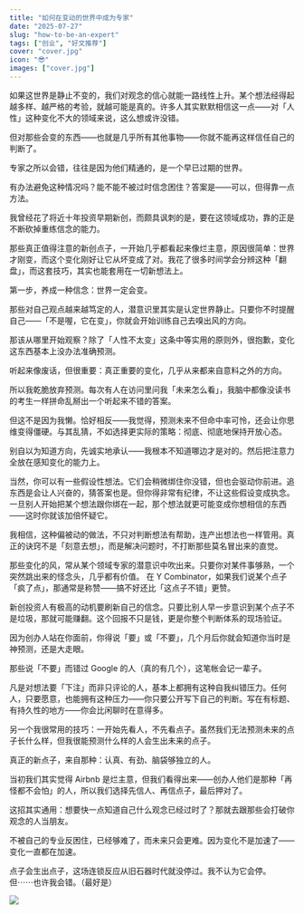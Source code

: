 ```yaml
---
title: "如何在变动的世界中成为专家"
date: "2025-07-27"
slug: "how-to-be-an-expert"
tags: ["创业", "好文推荐"]
cover: "cover.jpg"
icon: "😎"
images: ["cover.jpg"]
---
```

如果这世界是静止不变的，我们对观念的信心就能一路线性上升。某个想法经得起越多样、越严格的考验，就越可能是真的。许多人其实默默相信这一点——对「人性」这种变化不大的领域来说，这么想或许没错。



但对那些会变的东西——也就是几乎所有其他事物——你就不能再这样信任自己的判断了。



专家之所以会错，往往是因为他们精通的，是一个早已过期的世界。



有办法避免这种情况吗？能不能不被过时信念困住？答案是——可以，但得靠一点方法。



我曾经花了将近十年投资早期新创，而颇具讽刺的是，要在这领域成功，靠的正是不断砍掉重练信念的能力。



那些真正值得注意的新创点子，一开始几乎都看起来像烂主意，原因很简单：世界才刚变，而这个变化刚好让它从坏变成了对。我花了很多时间学会分辨这种「翻盘」，而这套技巧，其实也能套用在一切新想法上。



第一步，养成一种信念：世界一定会变。



那些对自己观点越来越笃定的人，潜意识里其实是认定世界静止。只要你不时提醒自己——「不是喔，它在变」，你就会开始训练自己去嗅出风的方向。



那该从哪里开始观察？除了「人性不太变」这条中等实用的原则外，很抱歉，变化这东西基本上没办法准确预测。



听起来像废话，但很重要：真正重要的变化，几乎从来都来自意料之外的方向。



所以我乾脆放弃预测。每次有人在访问里问我「未来怎么看」，我脑中都像没读书的考生一样拼命乱掰出一个听起来不错的答案。



但这不是因为我懒。恰好相反——我觉得，预测未来不但命中率可怜，还会让你思维变得僵硬。与其乱猜，不如选择更实际的策略：彻底、彻底地保持开放心态。



别自以为知道方向，先诚实地承认——我根本不知道哪边才是对的。然后把注意力全放在感知变化的能力上。



当然，你可以有一些假设性想法。它们会稍微绑住你没错，但也会驱动你前进。追东西是会让人兴奋的，猜答案也是。但你得非常有纪律，不让这些假设变成执念。
一旦别人开始把某个想法跟你绑在一起，那个想法就更可能变成你想相信的东西——这时你就该加倍怀疑它。



我相信，这种偏被动的做法，不只对判断想法有帮助，连产出想法也一样管用。真正的诀窍不是「刻意去想」，而是解决问题时，不打断那些莫名冒出来的直觉。



那些变化的风，常从某个领域专家的潜意识中吹出来。只要你对某件事够熟，一个突然跳出来的怪念头，几乎都有价值。
在 Y Combinator，如果我们说某个点子「疯了点」，那通常是称赞——搞不好还比「这点子不错」更赞。



新创投资人有极高的动机要刷新自己的信念。只要比别人早一步意识到某个点子不是垃圾，那就可能赚翻。这个回报不只是钱，更是你整个判断体系的现场验证。



因为创办人站在你面前，你得说「要」或「不要」，几个月后你就会知道你当时是神预测，还是大走眼。



那些说「不要」而错过 Google 的人（真的有几个），这笔帐会记一辈子。



凡是对想法要「下注」而非只评论的人，基本上都拥有这种自我纠错压力。任何人，只要愿意，也能拥有这种压力——你只要公开写下自己的判断。写在有标题、有持久性的地方——你会比闲聊时在意得多。



另一个我很常用的技巧：一开始先看人，不先看点子。虽然我们无法预测未来的点子长什么样，但我很能预测什么样的人会生出未来的点子。



真正的新点子，来自那种：认真、有劲、脑袋够独立的人。



当初我们其实觉得 Airbnb 是烂主意，但我们看得出来——创办人他们是那种「再怪都不会怕」的人，所以我们选择先信人、再信点子，最后押对了。



这招其实通用：想要快一点知道自己什么观念已经过时了？那就去跟那些会打破你观念的人当朋友。



不被自己的专业反困住，已经够难了，而未来只会更难。因为变化不是加速了——变化一直都在加速。



点子会生出点子，这场连锁反应从旧石器时代就没停过。我不认为它会停。
但⋯⋯也许我会错。（最好是）




![](https://prod-files-secure.s3.us-west-2.amazonaws.com/112d0858-5090-4d34-a606-b75eb8d65fd2/46476355-9cf3-4e99-9b7a-3531bc426380/1000202064.png?X-Amz-Algorithm=AWS4-HMAC-SHA256&X-Amz-Content-Sha256=UNSIGNED-PAYLOAD&X-Amz-Credential=ASIAZI2LB466T7MI65E7%2F20250922%2Fus-west-2%2Fs3%2Faws4_request&X-Amz-Date=20250922T151433Z&X-Amz-Expires=3600&X-Amz-Security-Token=IQoJb3JpZ2luX2VjEKf%2F%2F%2F%2F%2F%2F%2F%2F%2F%2FwEaCXVzLXdlc3QtMiJHMEUCIQCeo00qDEH1rtM4C9nf1pwS%2FfGshvwOuPZjgIl2wzlHoQIgQ55EC7F2zAFJTIfXIEQmD31QADmSPDhVVtH8UV%2BZrbwq%2FwMIMBAAGgw2Mzc0MjMxODM4MDUiDN3dAjzkBOrOanijkyrcA6IM%2FccVTxI1v8v5BvKteHGP5Nb3O%2FMspIoSjhXoh4YGvthAOVWk7MAZEG7%2B8KRheU%2Fc%2BZ7JiZ83HUYswnZCudtzMib8Y3IabiTp7%2FzyxgsJIfibzGbk3aXKBegpqyNHWt63N%2BccEWKlGTdgZ9dZ%2BvQemxAR1oXUPLAwGBoP%2BwxibQPmeR8tNw9XSBtH2xDdMCZpYE02KS3KIeotYIQAoy9%2FnkeCAMOz7QjDiWb4Klt8yxJ3GUbBl%2FDoNOIjtxOMHNOvOJ%2Bba%2BQViDC4L%2FHQVZ2kn3c2W1dKRZ6xcliyb5Ge5owdghivX8LXGcvbrE0DzUsI0EnFPnmkgEwgGTv2%2B6IDtbhx%2BaC40ymgqp51zAwvdSl8jkW%2BHAx6iSG228esdLwm50oLjRbLcDcGFeHX8%2Fohb64CMHW1TiSV5oH8DwL4Yj%2FlNUWQI0SjFSara4NSpg03d75bLYW%2BDloYIY7PbRV9R86Q8xAsZtjq5KzpWar8BmqrcMko5cwzUglkmMrP3e15Un%2FjJsXKDZFUznDDARx29u4Aqywcc2PxJocMFOjsFdi7yqnanS5q91Ljx0e%2Bta%2BRfn5y1Vw4rN4s2%2BCeQyYaqrmThzUMfKunjCtHQUp7wH2FHl2k1qeqFllYMJ%2B%2FxcYGOqUBDg8eh7Ht3TwYHdxwuBE%2B%2BIkZo006gfqD%2FqFwponOg%2FFsDdzz6gpSHRzrcX6DyWAjq1HnFQlFU2ZwYKm%2B6yAhyzGFTCl1ZLPeaTlbcTMxdFucQ7IIhUtsB66zk7WZCEu3GX8%2Fy5p2e8y7DYziJt7RbKRBKZZsmpPC%2Bheo%2FHPn0nWIhUd0SkN7rvy1NrYuomtybyunWF7oCzBzc3cEUWC5Ojc7gviJ&X-Amz-Signature=cb79ca0514f1122aceca798ba3d00b1e0c5384e37ebde83f8a8f13ec4e650dd7&X-Amz-SignedHeaders=host&x-amz-checksum-mode=ENABLED&x-id=GetObject)

